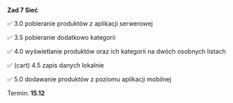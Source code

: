 **Zad 7 Sieć**

✅ 3.0 pobieranie produktów z aplikacji serwerowej

✅ 3.5 pobieranie dodatkowo kategorii

✅ 4.0 wyświetlanie produktów oraz ich kategorii na dwóch osobnych listach

✅ (cart) 4.5 zapis danych lokalnie

✅ 5.0 dodawanie produktów z poziomu aplikacji mobilnej

Termin: **15.12** 
